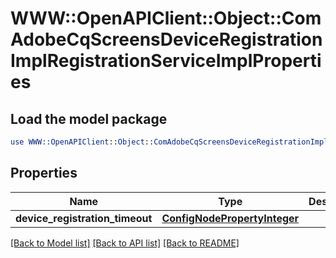 # WWW::OpenAPIClient::Object::ComAdobeCqScreensDeviceRegistrationImplRegistrationServiceImplProperties

## Load the model package
```perl
use WWW::OpenAPIClient::Object::ComAdobeCqScreensDeviceRegistrationImplRegistrationServiceImplProperties;
```

## Properties
Name | Type | Description | Notes
------------ | ------------- | ------------- | -------------
**device_registration_timeout** | [**ConfigNodePropertyInteger**](ConfigNodePropertyInteger.md) |  | [optional] 

[[Back to Model list]](../README.md#documentation-for-models) [[Back to API list]](../README.md#documentation-for-api-endpoints) [[Back to README]](../README.md)


